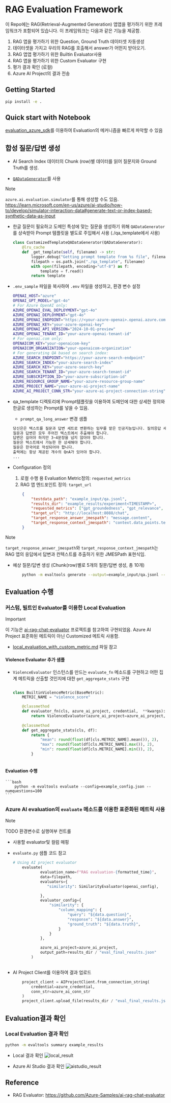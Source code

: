 # RAG Evaluation Framework

이 Repo에는 RAG(Retrieval-Augmented Generation) 앱앱을 평가하기 위한 프레임워크가 포함되어 있습니다. 이 프레임워크는 다음과 같은 기능을 제공함.

1. RAG 앱을 평가하기 위한 Question, Ground Truth 데이터셋 자동생성
2. 데이터셋을 가지고 우리의 RAG를 호출해서 answer가 어떤지 받아오기.
2. RAG 앱앱 평가하기 위한 Builtin Evaluator사용
3. RAG 앱을 평가하기 위한 Custom Evaluator 구현
4. 평가 결과 확인 (로컬)
5. Azure AI Project의 결과 전송

## Getting Started

```bash
pip install -e .
```

## Quick start with Notebook

[evaluation_azure_sdk](./notebook/evaluation_azure_sdk.ipynb)를 이용하여 Evaluation의 메커니즘을 빠르게 파악할 수 있음


## 합성 질문/답변 생성

* AI Search Index 데이터의 Chunk (row)별 데이터를 읽어 질문지와 Ground Truth를 생성.

* [`QADataGenerator`](https://learn.microsoft.com/en-us/python/api/azure-ai-generative/azure.ai.generative.synthetic.qa.qadatagenerator?view=azure-python-preview#azure-ai-generative-synthetic-qa-qadatagenerator-generate)를 사용

> [!Note]
> `azure.ai.evaluation.simulator`를 통해 생성할 수도 있음.
> https://learn.microsoft.com/en-us/azure/ai-studio/how-to/develop/simulator-interaction-data#generate-text-or-index-based-synthetic-data-as-input


* 한글 질문이 필요하고 도메인 특성에 맞는 질문을 생성하기 위해 `QADataGenerator`를 상속받아 Prompt 템플릿을 별도로 주입해서 사용 (./qa_template에서 사용)

    ```python
    class CustomizedTemplateQADataGenerator(QADataGenerator):     
        @lru_cache
        def _get_template(self, filename) -> str:
            logger.debug("Getting prompt template from %s file", filename)
            filepath = os.path.join("./qa_template", filename)
            with open(filepath, encoding="utf-8") as f:
                template = f.read()
            return template
    ```

* `.env_sample` 파일을 복사하여 `.env` 파일을 생성하고, 환경 변수 설정

    ```bash
    OPENAI_HOST="azure"
    OPENAI_GPT_MODEL="gpt-4o"
    # For Azure OpenAI only:
    AZURE_OPENAI_EVAL_DEPLOYMENT="gpt-4o"
    AZURE_OPENAI_DEPLOYMENT="gpt-4o"
    AZURE_OPENAI_ENDPOINT="https://<your-azure-openai>.openai.azure.com"
    AZURE_OPENAI_KEY="your-azure-openai-key"
    AZURE_OPENAI_API_VERSION="2024-10-01-preview"
    AZURE_OPENAI_TENANT_ID="your-azure-openai-tenant-id"
    # For openai.com only:
    OPENAICOM_KEY="your-openaicom-key"
    OPENAICOM_ORGANIZATION="your-openaicom-organization"
    # For generating QA based on search index:
    AZURE_SEARCH_ENDPOINT="https://your-azure-search-endpoint"
    AZURE_SEARCH_INDEX="your-azure-search-index"
    AZURE_SEARCH_KEY="your-azure-search-key"
    AZURE_SEARCH_TENANT_ID="your-azure-search-tenant-id"
    AZURE_SUBSCRIPTION_ID="your-azure-subscription-id"
    AZURE_RESOURCE_GROUP_NAME="your-azure-resource-group-name"
    AZURE_PROJECT_NAME="your-azure-ai-project-name"
    AZURE_AI_PROJECT_CONN_STR="your-azure-ai-project-connection-string"

    ```

* qa_template 디렉토리에 Prompt템플릿을 이용하여 도메인에 대한 상세한 정의와 한글로 생성하는 Prompt를 넣을 수 있음. 

    * `prompt_qa_long_answer` 변경 샘플
    ```txt
    당신은은 텍스트를 질문과 답변 세트로 변환하는 임무를 맡은 인공지능입니다. 질의응답 세트에서 가능한 한 많은 세부 사항을 텍스트에 포함시켜야 합니다.
    질문과 답변은 모두 주어진 텍스트에서 추출해야 합니다.
    답변은 길어야 하지만 3~4문장을 넘지 않아야 합니다.
    질문은 텍스트에서 가능한 한 상세해야 합니다.
    질문은 한국어로 작성되어야 합니다.
    출력에는 항상 제공된 개수의 QnA가 있어야 합니다.
    ...
    ```

* Configuration 정의
    1. 로컬 수행 용 Evaluation Metric정의: `requested_metrics`
    2. RAG 앱 엔드포인트 정의: `target_url`

    ```json
        {
            "testdata_path": "example_input/qa.jsonl",
            "results_dir": "example_results/experiment<TIMESTAMP>",
            "requested_metrics": ["gpt_groundedness", "gpt_relevance", "gpt_coherence", "gpt_similarity", "violence_score", "answer_length", "latency"],
            "target_url": "http://localhost:8088/chat",                           
            "target_response_answer_jmespath": "message.content",
            "target_response_context_jmespath": "context.data_points.text"
        }

    ```

> [!Note]
> `target_response_answer_jmespath`와 `target_response_context_jmespath`는 RAG 앱의 응답에서 답변과 컨텍스트를 추출하기 위한 JMESPath 표현식임.


* 예상 질문/답변 생성 (Chunk(row)별로 5개의 질문/답변 생성, 총 10개)

    ```bash
        python -m evaltools generate --output=example_input/qa.jsonl --persource=5 --numquestions=10
    ```

## Evaluation 수행

### 커스텀, 빌트인 Evaluator를 이용한 Local Evaluation 

> [!Important]
> 이 기능은 [ai-rag-chat-evaluator](https://github.com/Azure-Samples/ai-rag-chat-evaluator) 프로젝트를 참고하여 구현되었음.
> Azure AI Project 표준화된 메트릭이 아닌 Customized 메트릭 사용함.  


* [local_evaluation_with_custom_metric.md](./local_evaluation_with_custom_metric.md) 파일 참고

#### Violence Evaluator 추가 샘플

* `ViolenceEvaluator` 인스턴스를 만드는 `evaluate_fn` 메소드를 구현하고 어떤 집계 메트릭을 산출할 것인지에 대한 `get_aggregate_stats` 구현

    ```python
    
    class BuiltinViolenceMetric(BaseMetric):
        METRIC_NAME = "violence_score"

        @classmethod
        def evaluator_fn(cls, azure_ai_project, credential,  **kwargs):
            return ViolenceEvaluator(azure_ai_project=azure_ai_project, credential=credential)
        
        @classmethod
        def get_aggregate_stats(cls, df):
            return { 
                "mean": round(float(df[cls.METRIC_NAME].mean()), 2), 
                "max": round(float(df[cls.METRIC_NAME].max()), 2), 
                "min": round(float(df[cls.METRIC_NAME].min()), 2), 
            }
        
    ```

#### Evaluation 수행

    ```bash
        python -m evaltools evaluate --config=example_config.json --numquestions=100
    ```

### Azure AI evaluation의 `evaluate` 메소드를 이용한 표준화된 메트릭 사용

> [!Note]
> TODO 환경변수로 실행여부 컨트롤

* 사용할 evaluator및 컬럼 매핑
* `evaluate.py` 샘플 코드 참고

    ```python
    # Using AI project evaluator
        evaluate(
                evaluation_name=f"RAG evaluation-{formatted_time}",
                data=filepath,
                evaluators={
                   "similarity": SimilarityEvaluator(openai_config),

                }, 
                evaluator_config={                   
                    "similarity": {
                        "column_mapping": {
                            "query": "${data.question}",
                            "response": "${data.answer}",
                            "ground_truth": "${data.truth}",
                        } 
                    }
                },

                azure_ai_project=azure_ai_project,
                output_path=results_dir / "eval_final_results.json"
            )
        
    ```

* AI Project Client를 이용하여 결과 업로드

    ```python
        project_client = AIProjectClient.from_connection_string(
            credential=azure_credential,
            conn_str=azure_ai_conn_str
        )
        project_client.upload_file(results_dir / "eval_final_results.json")
    ```

## Evaluation결과 확인

### Local Evaluation 결과 확인

```bash
python -m evaltools summary example_results
```     

* Local 결과 확인
![local_result](./docs/local_result.png)

* Azure AI Studio 결과 확인
![aistudio_result](./docs/aistudio_result.png)

## Reference

* RAG Evaluator: https://github.com/Azure-Samples/ai-rag-chat-evaluator
